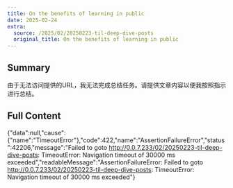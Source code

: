 ```yaml
---
title: On the benefits of learning in public
date: 2025-02-24
extra:
  source: /2025/02/20250223-til-deep-dive-posts
  original_title: On the benefits of learning in public
---
```

## Summary
由于无法访问提供的URL，我无法完成总结任务。请提供文章内容以便我按照指示进行总结。

## Full Content
{"data":null,"cause":{"name":"TimeoutError"},"code":422,"name":"AssertionFailureError","status":42206,"message":"Failed to goto http://0.0.7.233/02/20250223-til-deep-dive-posts: TimeoutError: Navigation timeout of 30000 ms exceeded","readableMessage":"AssertionFailureError: Failed to goto http://0.0.7.233/02/20250223-til-deep-dive-posts: TimeoutError: Navigation timeout of 30000 ms exceeded"}
